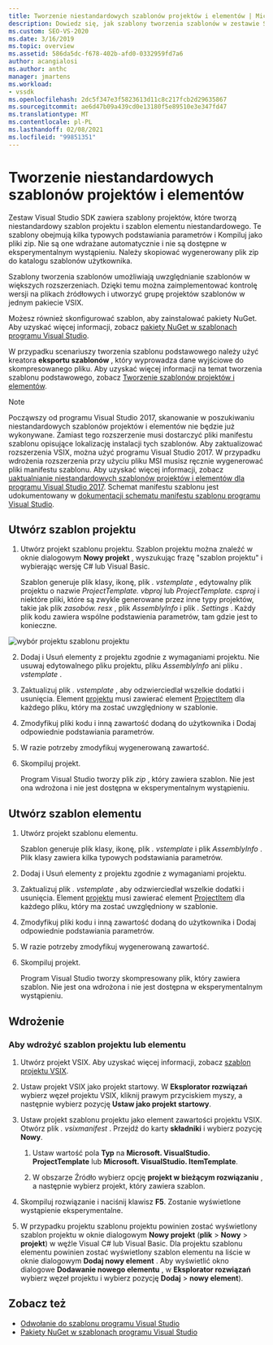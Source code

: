 ```yaml
---
title: Tworzenie niestandardowych szablonów projektów i elementów | Microsoft Docs
description: Dowiedz się, jak szablony tworzenia szablonów w zestawie SDK programu Visual Studio umożliwiają uwzględnianie szablonów w większych rozszerzeniach.
ms.custom: SEO-VS-2020
ms.date: 3/16/2019
ms.topic: overview
ms.assetid: 586da5dc-f678-402b-afd0-0332959fd7a6
author: acangialosi
ms.author: anthc
manager: jmartens
ms.workload:
- vssdk
ms.openlocfilehash: 2dc5f347e3f5823613d11c8c217fcb2d29635867
ms.sourcegitcommit: ae6d47b09a439cd0e13180f5e89510e3e347fd47
ms.translationtype: MT
ms.contentlocale: pl-PL
ms.lasthandoff: 02/08/2021
ms.locfileid: "99851351"
---
```

# <a name="create-custom-project-and-item-templates"></a>Tworzenie niestandardowych szablonów projektów i elementów

Zestaw Visual Studio SDK zawiera szablony projektów, które tworzą niestandardowy szablon projektu i szablon elementu niestandardowego. Te szablony obejmują kilka typowych podstawiania parametrów i Kompiluj jako pliki zip. Nie są one wdrażane automatycznie i nie są dostępne w eksperymentalnym wystąpieniu. Należy skopiować wygenerowany plik zip do katalogu szablonów użytkownika.

Szablony tworzenia szablonów umożliwiają uwzględnianie szablonów w większych rozszerzeniach. Dzięki temu można zaimplementować kontrolę wersji na plikach źródłowych i utworzyć grupę projektów szablonów w jednym pakiecie VSIX.

Możesz również skonfigurować szablon, aby zainstalować pakiety NuGet. Aby uzyskać więcej informacji, zobacz [pakiety NuGet w szablonach programu Visual Studio](/nuget/visual-studio-extensibility/visual-studio-templates).

W przypadku scenariuszy tworzenia szablonu podstawowego należy użyć kreatora **eksportu szablonów** , który wyprowadza dane wyjściowe do skompresowanego pliku. Aby uzyskać więcej informacji na temat tworzenia szablonu podstawowego, zobacz [Tworzenie szablonów projektów i elementów](../ide/creating-project-and-item-templates.md).

> [!NOTE]
> Począwszy od programu Visual Studio 2017, skanowanie w poszukiwaniu niestandardowych szablonów projektów i elementów nie będzie już wykonywane. Zamiast tego rozszerzenie musi dostarczyć pliki manifestu szablonu opisujące lokalizację instalacji tych szablonów. Aby zaktualizować rozszerzenia VSIX, można użyć programu Visual Studio 2017. W przypadku wdrożenia rozszerzenia przy użyciu pliku MSI musisz ręcznie wygenerować pliki manifestu szablonu. Aby uzyskać więcej informacji, zobacz [uaktualnianie niestandardowych szablonów projektów i elementów dla programu Visual Studio 2017](../extensibility/upgrading-custom-project-and-item-templates-for-visual-studio-2017.md). Schemat manifestu szablonu jest udokumentowany w [dokumentacji schematu manifestu szablonu programu Visual Studio](../extensibility/visual-studio-template-manifest-schema-reference.md).

## <a name="create-a-project-template"></a>Utwórz szablon projektu

1. Utwórz projekt szablonu projektu. Szablon projektu można znaleźć w oknie dialogowym **Nowy projekt** , wyszukując frazę "szablon projektu" i wybierając wersję C# lub Visual Basic.

     Szablon generuje plik klasy, ikonę, plik *. vstemplate* , edytowalny plik projektu o nazwie *ProjectTemplate. vbproj* lub *ProjectTemplate. csproj* i niektóre pliki, które są zwykle generowane przez inne typy projektów, takie jak plik *zasobów. resx* , plik *AssemblyInfo* i plik *. Settings* . Każdy plik kodu zawiera wspólne podstawienia parametrów, tam gdzie jest to konieczne.

![wybór projektu szablonu projektu](media/project-template-selection.png)

2. Dodaj i Usuń elementy z projektu zgodnie z wymaganiami projektu. Nie usuwaj edytowalnego pliku projektu, pliku *AssemblyInfo* ani pliku *. vstemplate* .

3. Zaktualizuj plik *. vstemplate* , aby odzwierciedlał wszelkie dodatki i usunięcia. Element [projektu](../extensibility/project-element-visual-studio-templates.md) musi zawierać element [ProjectItem](../extensibility/projectitem-element-visual-studio-item-templates.md) dla każdego pliku, który ma zostać uwzględniony w szablonie.

4. Zmodyfikuj pliki kodu i inną zawartość dodaną do użytkownika i Dodaj odpowiednie podstawiania parametrów.

5. W razie potrzeby zmodyfikuj wygenerowaną zawartość.

6. Skompiluj projekt.

     Program Visual Studio tworzy plik *zip* , który zawiera szablon. Nie jest ona wdrożona i nie jest dostępna w eksperymentalnym wystąpieniu.

## <a name="create-an-item-template"></a>Utwórz szablon elementu

1. Utwórz projekt szablonu elementu.

     Szablon generuje plik klasy, ikonę, plik *. vstemplate* i plik *AssemblyInfo* . Plik klasy zawiera kilka typowych podstawiania parametrów.

2. Dodaj i Usuń elementy z projektu zgodnie z wymaganiami projektu.

3. Zaktualizuj plik *. vstemplate* , aby odzwierciedlał wszelkie dodatki i usunięcia. Element [projektu](../extensibility/project-element-visual-studio-templates.md) musi zawierać element [ProjectItem](../extensibility/projectitem-element-visual-studio-item-templates.md) dla każdego pliku, który ma zostać uwzględniony w szablonie.

4. Zmodyfikuj pliki kodu i inną zawartość dodaną do użytkownika i Dodaj odpowiednie podstawiania parametrów.

5. W razie potrzeby zmodyfikuj wygenerowaną zawartość.

6. Skompiluj projekt.

     Program Visual Studio tworzy skompresowany plik, który zawiera szablon. Nie jest ona wdrożona i nie jest dostępna w eksperymentalnym wystąpieniu.

## <a name="deployment"></a>Wdrożenie

### <a name="to-deploy-the-project-or-item-template"></a>Aby wdrożyć szablon projektu lub elementu

1. Utwórz projekt VSIX. Aby uzyskać więcej informacji, zobacz [szablon projektu VSIX](../extensibility/vsix-project-template.md).

2. Ustaw projekt VSIX jako projekt startowy. W **Eksplorator rozwiązań** wybierz węzeł projektu VSIX, kliknij prawym przyciskiem myszy, a następnie wybierz pozycję **Ustaw jako projekt startowy**.

3. Ustaw projekt szablonu projektu jako element zawartości projektu VSIX. Otwórz plik *. vsixmanifest* . Przejdź do karty **składniki** i wybierz pozycję **Nowy**.

    1. Ustaw wartość pola **Typ** na **Microsoft. VisualStudio. ProjectTemplate** lub **Microsoft. VisualStudio. ItemTemplate**.

    2. W obszarze Źródło wybierz opcję **projekt w bieżącym rozwiązaniu** , a następnie wybierz projekt, który zawiera szablon.

4. Skompiluj rozwiązanie i naciśnij klawisz **F5**. Zostanie wyświetlone wystąpienie eksperymentalne.

5. W przypadku projektu szablonu projektu powinien zostać wyświetlony szablon projektu w oknie dialogowym **Nowy projekt** (**plik**  >  **Nowy**  >  **projekt**) w węźle Visual C# lub Visual Basic. Dla projektu szablonu elementu powinien zostać wyświetlony szablon elementu na liście w oknie dialogowym **Dodaj nowy element** . Aby wyświetlić okno dialogowe **Dodawanie nowego elementu** , w **Eksplorator rozwiązań** wybierz węzeł projektu i wybierz pozycję **Dodaj**  >  **nowy element**).

## <a name="see-also"></a>Zobacz też

- [Odwołanie do szablonu programu Visual Studio](../ide/creating-project-and-item-templates.md)
- [Pakiety NuGet w szablonach programu Visual Studio](/nuget/visual-studio-extensibility/visual-studio-templates)
